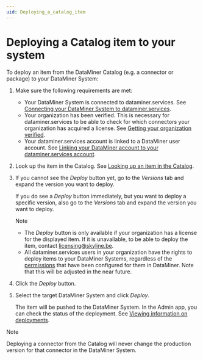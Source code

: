 ```yaml
---
uid: Deploying_a_catalog_item
---
```


# Deploying a Catalog item to your system

To deploy an item from the DataMiner Catalog (e.g. a connector or package) to your DataMiner System:

1. Make sure the following requirements are met:

   - Your DataMiner System is connected to dataminer.services. See [Connecting your DataMiner System to dataminer.services](xref:Connecting_your_DataMiner_System_to_the_cloud).
   - Your organization has been verified. This is necessary for dataminer.services to be able to check for which connectors your organization has acquired a license. See [Getting your organization verified](xref:CloudConnectionVerification).
   - Your dataminer.services account is linked to a DataMiner user account. See [Linking your DataMiner account to your dataminer.services account](xref:Linking_your_DataMiner_and_DCP_account).

1. Look up the item in the Catalog. See [Looking up an item in the Catalog](xref:Looking_up_an_item_in_the_catalog).

1. If you cannot see the *Deploy* button yet, go to the *Versions* tab and expand the version you want to deploy.

   If you do see a *Deploy* button immediately, but you want to deploy a specific version, also go to the *Versions* tab and expand the version you want to deploy.

   > [!NOTE]
   >
   > - The *Deploy* button is only available if your organization has a license for the displayed item. If it is unavailable, to be able to deploy the item, contact <licensing@skyline.be>.
   > - All dataminer.services users in your organization have the rights to deploy items to your DataMiner Systems, regardless of the [permissions](xref:DataMiner_user_permissions) that have been configured for them in DataMiner. Note that this will be adjusted in the near future.

1. Click the *Deploy* button.

1. Select the target DataMiner System and click *Deploy*.

   The item will be pushed to the DataMiner System. In the Admin app, you can check the status of the deployment. See [Viewing information on deployments](xref:Viewing_info_on_deployments).

> [!NOTE]
> Deploying a connector from the Catalog will never change the production version for that connector in the DataMiner System.
